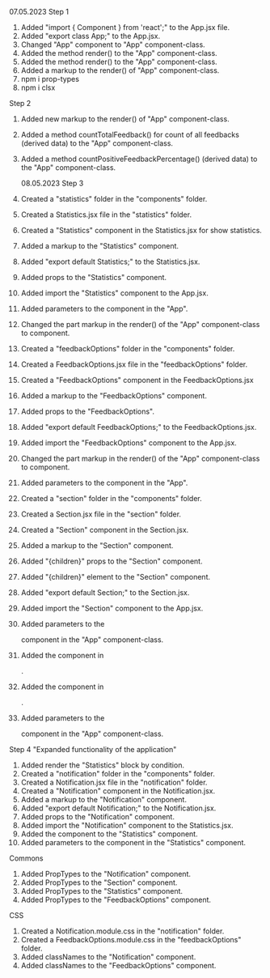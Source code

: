 07.05.2023 Step 1

1. Added "import { Component } from 'react';" to the App.jsx file.
2. Added "export class App;" to the App.jsx.
3. Changed "App" component to "App" component-class.
4. Added the method render() to the "App" component-class.
5. Added the method render() to the "App" component-class.
6. Added a markup to the render() of "App" component-class.
7. npm i prop-types
8. npm i clsx

Step 2

1. Added new markup to the render() of "App" component-class.
2. Added a method countTotalFeedback() for count of all feedbacks (derived data)
   to the "App" component-class.
3. Added a method countPositiveFeedbackPercentage() (derived data) to the "App"
   component-class.

   08.05.2023 Step 3

4. Created a "statistics" folder in the "components" folder.
5. Created a Statistics.jsx file in the "statistics" folder.
6. Created a "Statistics" component in the Statistics.jsx for show statistics.
7. Added a markup to the "Statistics" component.
8. Added "export default Statistics;" to the Statistics.jsx.
9. Added props to the "Statistics" component.
10. Added import the "Statistics" component to the App.jsx.
11. Added parameters to the <Statistics> component in the "App".
12. Changed the part markup in the render() of the "App" component-class to
    <Statistics> component.
13. Created a "feedbackOptions" folder in the "components" folder.
14. Created a FeedbackOptions.jsx file in the "feedbackOptions" folder.
15. Created a "FeedbackOptions" component in the FeedbackOptions.jsx
16. Added a markup to the "FeedbackOptions" component.
17. Added props to the "FeedbackOptions".
18. Added "export default FeedbackOptions;" to the FeedbackOptions.jsx.
19. Added import the "FeedbackOptions" component to the App.jsx.
20. Changed the part markup in the render() of the "App" component-class to
    <FeedbackOptions> component.
21. Added parameters to the <FeedbackOptions> component in the "App".
22. Created a "section" folder in the "components" folder.
23. Created a Section.jsx file in the "section" folder.
24. Created a "Section" component in the Section.jsx.
25. Added a markup to the "Section" component.
26. Added "{children}" props to the "Section" component.
27. Added "{children}" element to the "Section" component.
28. Added "export default Section;" to the Section.jsx.
29. Added import the "Section" component to the App.jsx.
30. Added parameters to the <Section> component in the "App" component-class.
31. Added the <Statistics> component in <Section>.
32. Added the <FeedbackOptions> component in <Section>.
33. Added parameters to the <Section> component in the "App" component-class.

Step 4 "Expanded functionality of the application"
1. Added render the "Statistics" block by condition.
2. Created a "notification" folder in the "components" folder.
3. Created a Notification.jsx file in the "notification" folder.
4. Created a "Notification" component in the Notification.jsx.
5. Added a markup to the "Notification" component.
6. Added "export default Notification;" to the Notification.jsx.
7. Added props to the "Notification" component.
8. Added import the "Notification" component to the Statistics.jsx.
9. Added the <Notification> component to the "Statistics" component.
10. Added parameters to the <Notification> component in the "Statistics" component.

Commons
1. Added PropTypes to the "Notification" component.
2. Added PropTypes to the "Section" component.
3. Added PropTypes to the "Statistics" component.
4. Added PropTypes to the "FeedbackOptions" component.

CSS
1. Created a Notification.module.css in the "notification" folder.
2. Created a FeedbackOptions.module.css in the "feedbackOptions" folder.
3. Added classNames to the "Notification" component.
4. Added classNames to the "FeedbackOptions" component.